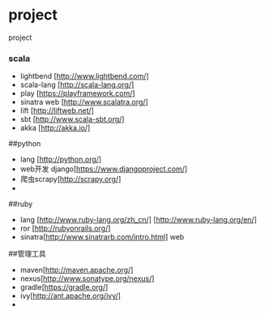 # project
project



### scala ###
*  lightbend [http://www.lightbend.com/]
*  scala-lang [http://scala-lang.org/]
*  play [https://playframework.com/]
*  sinatra web [http://www.scalatra.org/]
*  lift [http://liftweb.net/]
*  sbt [http://www.scala-sbt.org/]
*  akka [http://akka.io/]




##python
* lang [http://python.org/]
* web开发  django[https://www.djangoproject.com/]
* 爬虫scrapy[http://scrapy.org/]
* 

##ruby
* lang [http://www.ruby-lang.org/zh_cn/]
      [http://www.ruby-lang.org/en/]
* ror [http://rubyonrails.org/]
* sinatra[http://www.sinatrarb.com/intro.html] web

##管理工具

* maven[http://maven.apache.org/]
* nexus[http://www.sonatype.org/nexus/]
* gradle[https://gradle.org/]
* ivy[http://ant.apache.org/ivy/]
* 

